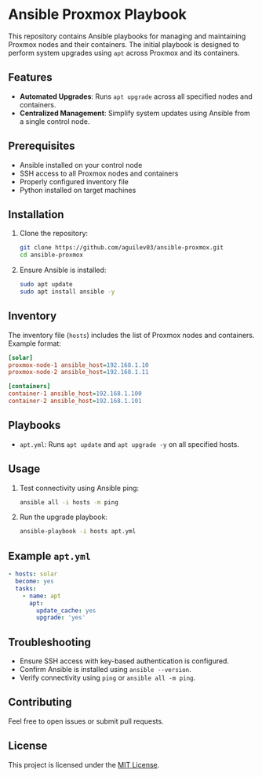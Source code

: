 # Ansible Proxmox Playbook

This repository contains Ansible playbooks for managing and maintaining Proxmox nodes and their containers. The initial playbook is designed to perform system upgrades using `apt` across Proxmox and its containers.

## Features

- **Automated Upgrades**: Runs `apt upgrade` across all specified nodes and containers.
- **Centralized Management**: Simplify system updates using Ansible from a single control node.

## Prerequisites

- Ansible installed on your control node
- SSH access to all Proxmox nodes and containers
- Properly configured inventory file
- Python installed on target machines

## Installation

1. Clone the repository:
    ```bash
    git clone https://github.com/aguilev03/ansible-proxmox.git
    cd ansible-proxmox
    ```
2. Ensure Ansible is installed:
    ```bash
    sudo apt update
    sudo apt install ansible -y
    ```

## Inventory

The inventory file (`hosts`) includes the list of Proxmox nodes and containers. Example format:

```ini
[solar]
proxmox-node-1 ansible_host=192.168.1.10
proxmox-node-2 ansible_host=192.168.1.11

[containers]
container-1 ansible_host=192.168.1.100
container-2 ansible_host=192.168.1.101
```

## Playbooks

- `apt.yml`: Runs `apt update` and `apt upgrade -y` on all specified hosts.

## Usage

1. Test connectivity using Ansible ping:
    ```bash
    ansible all -i hosts -m ping
    ```
2. Run the upgrade playbook:
    ```bash
    ansible-playbook -i hosts apt.yml
    ```

## Example `apt.yml`

```yaml
- hosts: solar
  become: yes
  tasks:
    - name: apt
      apt:
        update_cache: yes
        upgrade: 'yes'
```

## Troubleshooting

- Ensure SSH access with key-based authentication is configured.
- Confirm Ansible is installed using `ansible --version`.
- Verify connectivity using `ping` or `ansible all -m ping`.

## Contributing

Feel free to open issues or submit pull requests.

## License

This project is licensed under the [MIT License](LICENSE).
